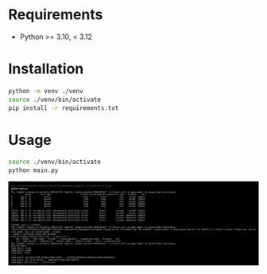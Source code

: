 # Requirements
- Python >= 3.10, < 3.12

# Installation

```bash
python -m venv ./venv
source ./venv/bin/activate
pip install -r requirements.txt
```

# Usage

```bash
source ./venv/bin/activate
python main.py
```

![alt text](image.png)